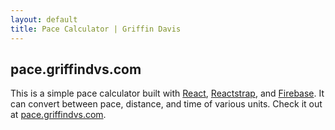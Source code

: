 ```yaml
---
layout: default
title: Pace Calculator | Griffin Davis
---
```


## pace.griffindvs.com

This is a simple pace calculator built with [React](https://reactjs.org), [Reactstrap](https://reactstrap.github.io/), and [Firebase](https://firebase.google.com/). It can convert between pace, distance, and time of various units. Check it out at [pace.griffindvs.com](https://pace.griffindvs.com).
